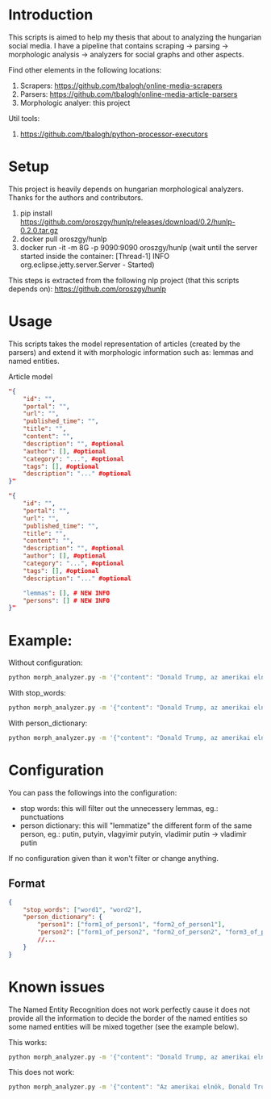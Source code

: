 # Introduction

This scripts is aimed to help my thesis that about to analyzing the hungarian social media. I have a pipeline that contains scraping -> parsing -> morphologic analysis -> analyzers for social graphs and other aspects.

Find other elements in the following locations:
1. Scrapers: https://github.com/tbalogh/online-media-scrapers 
2. Parsers: https://github.com/tbalogh/online-media-article-parsers
3. Morphologic analyer: this project

Util tools:
1. https://github.com/tbalogh/python-processor-executors

# Setup

This project is heavily depends on hungarian morphological analyzers. Thanks for the authors and contributors.

1. pip install https://github.com/oroszgy/hunlp/releases/download/0.2/hunlp-0.2.0.tar.gz
2. docker pull oroszgy/hunlp
3. docker run -it -m 8G -p 9090:9090 oroszgy/hunlp  (wait until the server started inside the container: [Thread-1] INFO org.eclipse.jetty.server.Server - Started)

This steps is extracted from the following nlp project (that this scripts depends on): https://github.com/oroszgy/hunlp

# Usage

This scripts takes the model representation of articles (created by the parsers) and extend it with morphologic information such as: lemmas and named entities.

Article model

```json
"{
    "id": "",
    "portal": "",
    "url": "",
    "published_time": "",
    "title": "",
    "content": "",
    "description": "", #optional
    "author": [], #optional
    "category": "...", #optional
    "tags": [], #optional
    "description": "..." #optional
}"
```

```json
"{
    "id": "",
    "portal": "",
    "url": "",
    "published_time": "",
    "title": "",
    "content": "",
    "description": "", #optional
    "author": [], #optional
    "category": "...", #optional
    "tags": [], #optional
    "description": "..." #optional

    "lemmas": [], # NEW INFO
    "persons": [] # NEW INFO
}"
```

# Example:

Without configuration:

```bash
python morph_analyzer.py -m '{"content": "Donald Trump, az amerikai elnök tárgyalt Vladimir Putinnal. Trump nem értett egyet Putinnal."}'
```

With stop_words:

```bash
python morph_analyzer.py -m '{"content": "Donald Trump, az amerikai elnök tárgyalt Vladimir Putinnal. Trump nem értett egyet Putinnal."}' -c '{"stop_words": ["az", ",", "."]}'
```

With person_dictionary:
```bash
python morph_analyzer.py -m '{"content": "Donald Trump, az amerikai elnök tárgyalt Vladimir Putinnal. Trump nem értett egyet Putinnal."}' -c '{"person_dictionary": {"vladimir putin": ["putin"], "donald trump": ["trump"]} }'
```

# Configuration

You can pass the followings into the configuration:

* stop words: this will filter out the unnecessery lemmas, eg.: punctuations
* person dictionary: this will "lemmatize" the different form of the same person, eg.: putin, putyin, vlagyimir putyin, vladimir putin -> vladimir putin

If no configuration given than it won't filter or change anything.

## Format

```json
{
    "stop_words": ["word1", "word2"],
    "person_dictionary": {
        "person1": ["form1_of_person1", "form2_of_person1"],
        "person2": ["form1_of_person2", "form2_of_person2", "form3_of_person2"] 
        //...
    }
}
```


# Known issues

The Named Entity Recognition does not work perfectly cause it does not provide all the information to decide the border of the named entities so some named entities will be mixed together (see the example below).


This works:
```bash
python morph_analyzer.py -m '{"content": "Donald Trump, az amerikai elnök tárgyalt Vladimir Putinnal."}'
```

This does not work:
```bash
python morph_analyzer.py -m '{"content": "Az amerikai elnök, Donald Trump Vladimir Putinnal tárgyalt."}'
```
